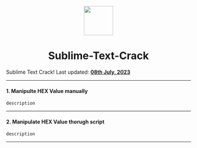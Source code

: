 <div align="center">
  <img height="80" src="[https://www.tampermonkey.net/images/ape.svg](https://www.sublimetext.com/)">
  <h1>Sublime-Text-Crack</h1>
</div>

<span>Sublime Text Crack! Last updated: <a href=#20200612><b>08th July, 2023</b></a></span>

---
#### 1. Manipulte HEX Value manually
	description
> []()
>
> [](/)

---
#### 2. Manipulate HEX Value thorugh script
	description
> []()
>
> [](/)

---

